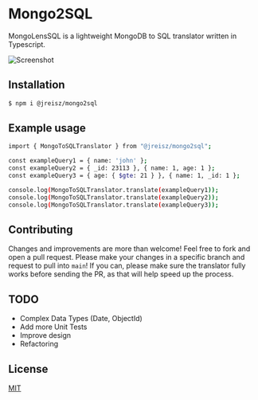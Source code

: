 # Mongo2SQL

MongoLensSQL is a lightweight MongoDB to SQL translator written in Typescript.

![Screenshot](./public/assets/img/demo.gif)

## Installation

```sh
$ npm i @jreisz/mongo2sql
```

## Example usage

```sh
import { MongoToSQLTranslator } from "@jreisz/mongo2sql";

const exampleQuery1 = { name: 'john' };
const exampleQuery2 = { _id: 23113 }, { name: 1, age: 1 };
const exampleQuery3 = { age: { $gte: 21 } }, { name: 1, _id: 1 };

console.log(MongoToSQLTranslator.translate(exampleQuery1));
console.log(MongoToSQLTranslator.translate(exampleQuery2));
console.log(MongoToSQLTranslator.translate(exampleQuery3));
```

## Contributing

Changes and improvements are more than welcome! Feel free to fork and open a pull request. Please make your changes in a specific branch and request to pull into `main`! If you can, please make sure the translator fully works before sending the PR, as that will help speed up the process.

## TODO

- Complex Data Types (Date, ObjectId)
- Add more Unit Tests
- Improve design
- Refactoring

## License

[MIT](https://choosealicense.com/licenses/mit/)
